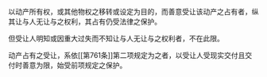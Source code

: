 以动产所有权，或其他物权之移转或设定为目的，而善意受让该动产之占有者，纵其让与人无让与之权利，其占有仍受法律之保护。

但受让人明知或因重大过失而不知让与人无让与之权利者，不在此限。

动产占有之受让，系依[[第761条]]第二项规定为之者，以受让人受现实交付且交付时善意为限，始受前项规定之保护。